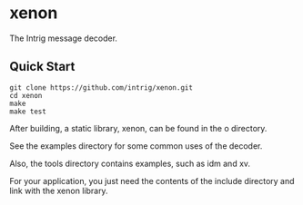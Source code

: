 # xenon
The Intrig message decoder.

## Quick Start

    git clone https://github.com/intrig/xenon.git
    cd xenon
    make 
    make test

After building, a static library, xenon, can be found in the o directory.

See the examples directory for some common uses of the decoder.

Also, the tools directory contains examples, such as idm and xv.

For your application, you just need the contents of the include directory and link with the xenon library.


